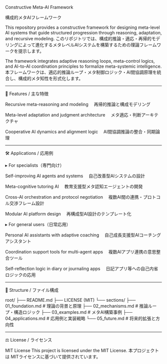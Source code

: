 Constructive Meta-AI Framework

構成的メタAIフレームワーク

This repository provides a constructive framework for designing meta-level AI systems that guide structured progression through reasoning, adaptation, and recursive modeling.
このリポジトリでは、構成的推論・適応・再帰的モデリングによって進化するメタレベルAIシステムを構築するための理論フレームワークを提示します。

The framework integrates adaptive reasoning loops, meta-control logics, and AI-to-AI coordination principles to formalize meta-systemic intelligence.
本フレームワークは、適応的推論ループ・メタ制御ロジック・AI間協調原理を統合し、構成的メタ知性を形式化します。


---

🧠 Features / 主な特徴

Recursive meta-reasoning and modeling
　再帰的推論と構成モデリング

Meta-level adaptation and judgment architecture
　メタ適応・判断アーキテクチャ

Cooperative AI dynamics and alignment logic
　AI間協調推論の整合・同期論理



---

🛠 Applications / 応用例

▸ For specialists（専門向け）

Self-improving AI agents and systems
　自己改善型AIシステムの設計

Meta-cognitive tutoring AI
　教育支援型メタ認知エージェントの開発

Cross-AI orchestration and protocol negotiation
　複数AI間の連携・プロトコル交渉フレーム設計

Modular AI platform design
　再構成型AI設計のテンプレート化


▸ For general users（日常応用）

Personal AI assistants with adaptive coaching
　自己成長支援型AIコーチングアシスタント

Coordination support tools for multi-agent apps
　複数AIアプリ連携の意思整合ツール

Self-reflection logic in diary or journaling apps
　日記アプリ等への自己内省ロジックの応用



---

🧩 Structure / ファイル構成

root/
├── README.md
├── LICENSE (MIT)
└── sections/
    ├── 01_foundation.md        # 理論の背景と原理
    ├── 02_mechanisms.md        # 推論ループ・構造ロジック
    ├── 03_examples.md          # メタAI構築事例
    ├── 04_applications.md      # 応用例と実装戦略
    └── 05_future.md            # 将来的拡張と方向性


---

⚖️ License / ライセンス

MIT License
This project is licensed under the MIT License.
本プロジェクトは MITライセンスに基づいて提供されています。
